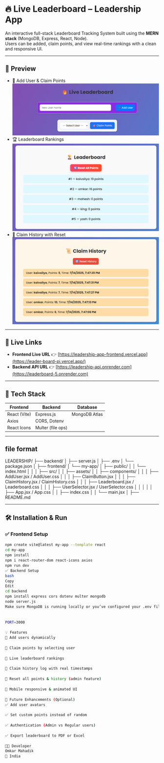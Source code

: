 # 🔥 Live Leaderboard – Leadership App

An interactive full-stack Leaderboard Tracking System built using the **MERN stack** (MongoDB, Express, React, Node).  
Users can be added, claim points, and view real-time rankings with a clean and responsive UI.

---

## 📸 Preview

- 🧾 Add User & Claim Points
   ![add](./screenshots/first.png)
- 🏆 Leaderboard Rankings
  ![lead](./screenshots/second.png)
- 📜 Claim History with Reset  
  ![claim](./screenshots/third.png)
---

## 🔗 Live Links

- **Frontend Live URL** 👉 [https://leadership-app-frontend.vercel.app](https://leader-board-pi.vercel.app/)  
- **Backend API URL** 👉 [https://leadership-api.onrender.com](https://leaderboard-5.onrender.com)

---

## 🧰 Tech Stack

| Frontend      | Backend         | Database     |
|---------------|------------------|--------------|
| React (Vite)  | Express.js       | MongoDB Atlas |
| Axios         | CORS, Dotenv     |              |
| React Icons   | Multer (file ops)|              |

---
## file format
LEADERSHIP/
├── backend/
│   ├── server.js
│   ├── .env
│   └── package.json
│
├── frontend/
│   └── my-app/
│       ├── public/
│       │   └── index.html
│       │
│       ├── src/
│       │   ├── assets/
│       │   ├── components/
│       │   │   ├── AddUser.jsx / AddUser.css
│       │   │   ├── ClaimButton.jsx
│       │   │   ├── ClaimHistory.jsx / ClaimHistory.css
│       │   │   ├── Leaderboard.jsx / Leaderboard.css
│       │   │   ├── UserSelector.jsx / UserSelector.css
│       │   │
│       │   ├── App.jsx / App.css
│       │   ├── index.css
│       │   └── main.jsx
│
├── README.md




---

## 🛠️ Installation & Run

### ✅ Frontend Setup

```bash
npm create vite@latest my-app --template react
cd my-app
npm install
npm i react-router-dom react-icons axios
npm run dev
✅ Backend Setup
bash
Copy
Edit
cd backend
npm install express cors dotenv multer mongodb
node server.js
Make sure MongoDB is running locally or you’ve configured your .env file properly:


PORT=3000  

💡 Features
🔹 Add users dynamically

🔹 Claim points by selecting user

🔹 Live leaderboard rankings

🔹 Claim history log with real timestamps

🔹 Reset all points & history (admin feature)

🔹 Mobile responsive & animated UI

📌 Future Enhancements (Optional)
✅ Add user avatars

✅ Set custom points instead of random

✅ Authentication (Admin vs Regular users)

✅ Export leaderboard to PDF or Excel

👨‍💻 Developer
Omkar Mahadik
📍 India
